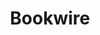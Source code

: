 ---
title: Bookwire
member_url: https://www.bookwire.net/
country: Germany
series: ["country"] 
tags: ["members"]
categories: ["Ebook distributors"]
summary: "the largest ebook distributor in Germany."
press:
active: true
layout: members 
showReadTime: false
showDate: false
permalink: ""
date: 
--- 